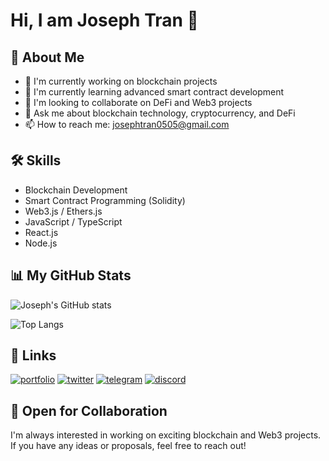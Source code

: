 # Hi, I am Joseph Tran 👋
## 🚀 About Me
- 🔭 I'm currently working on blockchain projects
- 🌱 I'm currently learning advanced smart contract development
- 👯 I'm looking to collaborate on DeFi and Web3 projects
- 💬 Ask me about blockchain technology, cryptocurrency, and DeFi
- 📫 How to reach me: josephtran0505@gmail.com

## 🛠 Skills
- Blockchain Development
- Smart Contract Programming (Solidity)
- Web3.js / Ethers.js
- JavaScript / TypeScript
- React.js
- Node.js

## 📊 My GitHub Stats

![Joseph's GitHub stats](https://github-readme-stats.vercel.app/api?username=Josephtran102&show_icons=true&theme=holi)

![Top Langs](https://github-readme-stats.vercel.app/api/top-langs/?username=Josephtran102&layout=compact&theme=catppuccin_mocha)

## 🔗 Links
[![portfolio](https://img.shields.io/badge/my_portfolio-000?style=for-the-badge&logo=ko-fi&logoColor=white)](https://josephtran.xyz/)
[![twitter](https://img.shields.io/badge/twitter-1DA1F2?style=for-the-badge&logo=twitter&logoColor=white)](https://x.com/josephtran102)
[![telegram](https://img.shields.io/badge/telegram-2CA5E0?style=for-the-badge&logo=telegram&logoColor=white)](https://t.me/josephtran)
[![discord](https://img.shields.io/badge/discord-7289DA?style=for-the-badge&logo=discord&logoColor=white)](https://discordapp.com/users/597430737440079883)

## 🤝 Open for Collaboration
I'm always interested in working on exciting blockchain and Web3 projects. If you have any ideas or proposals, feel free to reach out!
